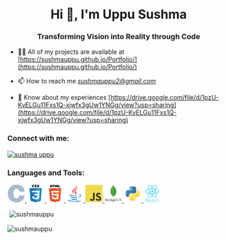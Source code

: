 <h1 align="center">Hi 👋, I'm Uppu Sushma</h1>
<h3 align="center">Transforming Vision into Reality through Code</h3>

- 👨‍💻 All of my projects are available at [https://sushmauppu.github.io/Portfolio/](https://sushmauppu.github.io/Portfolio/)

- 📫 How to reach me *sushmauppu2@gmail.com*

- 📄 Know about my experiences [https://drive.google.com/file/d/1pzU-KvELGu11Fxs1Q-xjwfx3gUw1YNGg/view?usp=sharing](https://drive.google.com/file/d/1pzU-KvELGu11Fxs1Q-xjwfx3gUw1YNGg/view?usp=sharing)

<h3 align="left">Connect with me:</h3>
<p align="left">
<a href="https://linkedin.com/in/sushma uppu" target="blank"><img align="center" src="https://raw.githubusercontent.com/rahuldkjain/github-profile-readme-generator/master/src/images/icons/Social/linked-in-alt.svg" alt="sushma uppu" height="30" width="40" /></a>
</p>

<h3 align="left">Languages and Tools:</h3>
<p align="left"> <a href="https://www.cprogramming.com/" target="_blank" rel="noreferrer"> <img src="https://raw.githubusercontent.com/devicons/devicon/master/icons/c/c-original.svg" alt="c" width="40" height="40"/> </a> <a href="https://www.w3schools.com/css/" target="_blank" rel="noreferrer"> <img src="https://raw.githubusercontent.com/devicons/devicon/master/icons/css3/css3-original-wordmark.svg" alt="css3" width="40" height="40"/> </a> <a href="https://www.w3.org/html/" target="_blank" rel="noreferrer"> <img src="https://raw.githubusercontent.com/devicons/devicon/master/icons/html5/html5-original-wordmark.svg" alt="html5" width="40" height="40"/> </a> <a href="https://www.java.com" target="_blank" rel="noreferrer"> <img src="https://raw.githubusercontent.com/devicons/devicon/master/icons/java/java-original.svg" alt="java" width="40" height="40"/> </a> <a href="https://developer.mozilla.org/en-US/docs/Web/JavaScript" target="_blank" rel="noreferrer"> <img src="https://raw.githubusercontent.com/devicons/devicon/master/icons/javascript/javascript-original.svg" alt="javascript" width="40" height="40"/> </a> <a href="https://www.mongodb.com/" target="_blank" rel="noreferrer"> <img src="https://raw.githubusercontent.com/devicons/devicon/master/icons/mongodb/mongodb-original-wordmark.svg" alt="mongodb" width="40" height="40"/> </a> <a href="https://www.python.org" target="_blank" rel="noreferrer"> <img src="https://raw.githubusercontent.com/devicons/devicon/master/icons/python/python-original.svg" alt="python" width="40" height="40"/> </a> <a href="https://reactjs.org/" target="_blank" rel="noreferrer"> <img src="https://raw.githubusercontent.com/devicons/devicon/master/icons/react/react-original-wordmark.svg" alt="react" width="40" height="40"/> </a> </p>

<p>&nbsp;<img align="center" src="https://github-readme-stats.vercel.app/api?username=sushmauppu&show_icons=true&locale=en" alt="sushmauppu" /></p>

<p><img align="center" src="https://github-readme-streak-stats.herokuapp.com/?user=sushmauppu&" alt="sushmauppu" /></p>
